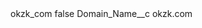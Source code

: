 <?xml version="1.0" encoding="UTF-8"?>
<CustomMetadata xmlns="http://soap.sforce.com/2006/04/metadata" xmlns:xsi="http://www.w3.org/2001/XMLSchema-instance" xmlns:xsd="http://www.w3.org/2001/XMLSchema">
    <label>okzk_com</label>
    <protected>false</protected>
    <values>
        <field>Domain_Name__c</field>
        <value xsi:type="xsd:string">okzk.com</value>
    </values>
</CustomMetadata>
